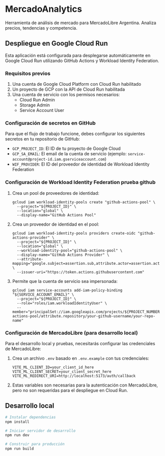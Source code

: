 # MercadoAnalytics

Herramienta de análisis de mercado para MercadoLibre Argentina. Analiza precios, tendencias y competencia.

## Despliegue en Google Cloud Run

Esta aplicación está configurada para desplegarse automáticamente en Google Cloud Run utilizando GitHub Actions y Workload Identity Federation.

### Requisitos previos

1. Una cuenta de Google Cloud Platform con Cloud Run habilitado
2. Un proyecto de GCP con la API de Cloud Run habilitada
3. Una cuenta de servicio con los permisos necesarios:
   - Cloud Run Admin
   - Storage Admin
   - Service Account User

### Configuración de secretos en GitHub

Para que el flujo de trabajo funcione, debes configurar los siguientes secretos en tu repositorio de GitHub:

- `GCP_PROJECT_ID`: El ID de tu proyecto de Google Cloud
- `GCP_SA_EMAIL`: El email de la cuenta de servicio (ejemplo: `service-account@project-id.iam.gserviceaccount.com`)
- `WIF_PROVIDER`: El ID del proveedor de identidad de Workload Identity Federation

### Configuración de Workload Identity Federation prueba github

1. Crea un pool de proveedores de identidad:
   ```
   gcloud iam workload-identity-pools create "github-actions-pool" \
     --project="${PROJECT_ID}" \
     --location="global" \
     --display-name="GitHub Actions Pool"
   ```

2. Crea un proveedor de identidad en el pool:
   ```
   gcloud iam workload-identity-pools providers create-oidc "github-actions-provider" \
     --project="${PROJECT_ID}" \
     --location="global" \
     --workload-identity-pool="github-actions-pool" \
     --display-name="GitHub Actions Provider" \
     --attribute-mapping="google.subject=assertion.sub,attribute.actor=assertion.actor,attribute.repository=assertion.repository" \
     --issuer-uri="https://token.actions.githubusercontent.com"
   ```

3. Permite que la cuenta de servicio sea impersonada:
   ```
   gcloud iam service-accounts add-iam-policy-binding "${SERVICE_ACCOUNT_EMAIL}" \
     --project="${PROJECT_ID}" \
     --role="roles/iam.workloadIdentityUser" \
     --member="principalSet://iam.googleapis.com/projects/${PROJECT_NUMBER}/locations/global/workloadIdentityPools/github-actions-pool/attribute.repository/your-github-username/your-repo-name"
   ```

### Configuración de MercadoLibre (para desarrollo local)

Para el desarrollo local y pruebas, necesitarás configurar las credenciales de MercadoLibre:

1. Crea un archivo `.env` basado en `.env.example` con tus credenciales:
   ```
   VITE_ML_CLIENT_ID=your_client_id_here
   VITE_ML_CLIENT_SECRET=your_client_secret_here
   VITE_ML_REDIRECT_URI=http://localhost:5173/auth/callback
   ```

2. Estas variables son necesarias para la autenticación con MercadoLibre, pero no son requeridas para el despliegue en Cloud Run.

## Desarrollo local

```bash
# Instalar dependencias
npm install

# Iniciar servidor de desarrollo
npm run dev

# Construir para producción
npm run build
```